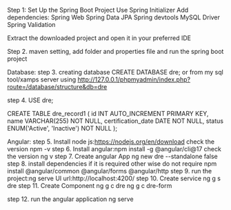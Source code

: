 Step 1: Set Up the Spring Boot Project
Use Spring Initializer 
Add dependencies:
Spring Web
Spring Data JPA
Spring devtools
MySQL Driver
Spring Validation

Extract the downloaded project and open it in your preferred IDE

Step 2.
 maven setting, add folder and properties file and run the spring boot project

Database:
step 3.
creating database
CREATE DATABASE dre; or from my sql tool/xamps server using http://127.0.0.1/phpmyadmin/index.php?route=/database/structure&db=dre

step 4.
USE dre;

CREATE TABLE dre_record1 (
id INT AUTO_INCREMENT PRIMARY KEY,
name VARCHAR(255) NOT NULL,
certification_date DATE NOT NULL,
status ENUM('Active', 'Inactive') NOT NULL
);

Angular:
step 5.
Install node js:https://nodejs.org/en/download
check the version npm -v
step 6.
Install angular:npm install -g @angular/cli@17
check the version ng v
step 7.
Create angular App
ng new dre --standalone false
step 8.
install dependencies if it is required other wise do not require
npm install @angular/common @angular/forms @angular/http
step 9.
run the project:ng serve
UI url:http://localhost:4200/
step 10.
Create service
ng g s dre
step 11.
Create Component
ng g c dre
ng g c dre-form

step 12.
run the angular application
ng serve


